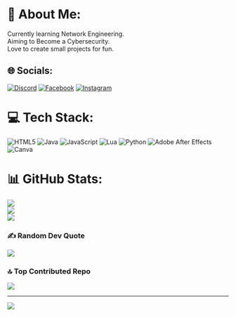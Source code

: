# 💫 About Me:
Currently learning Network Engineering.<br>Aiming to Become a Cybersecurity.<br>Love to create small projects for fun.


## 🌐 Socials:
[![Discord](https://img.shields.io/badge/Discord-%237289DA.svg?logo=discord&logoColor=white)](https://discord.gg/xsk1d) [![Facebook](https://img.shields.io/badge/Facebook-%231877F2.svg?logo=Facebook&logoColor=white)](https://facebook.com/Skid) [![Instagram](https://img.shields.io/badge/Instagram-%23E4405F.svg?logo=Instagram&logoColor=white)](https://instagram.com/x5k1d) 

# 💻 Tech Stack:
![HTML5](https://img.shields.io/badge/html5-%23E34F26.svg?style=for-the-badge&logo=html5&logoColor=white) ![Java](https://img.shields.io/badge/java-%23ED8B00.svg?style=for-the-badge&logo=openjdk&logoColor=white) ![JavaScript](https://img.shields.io/badge/javascript-%23323330.svg?style=for-the-badge&logo=javascript&logoColor=%23F7DF1E) ![Lua](https://img.shields.io/badge/lua-%232C2D72.svg?style=for-the-badge&logo=lua&logoColor=white) ![Python](https://img.shields.io/badge/python-3670A0?style=for-the-badge&logo=python&logoColor=ffdd54) ![Adobe After Effects](https://img.shields.io/badge/Adobe%20After%20Effects-9999FF.svg?style=for-the-badge&logo=Adobe%20After%20Effects&logoColor=white) ![Canva](https://img.shields.io/badge/Canva-%2300C4CC.svg?style=for-the-badge&logo=Canva&logoColor=white)
# 📊 GitHub Stats:
![](https://github-readme-stats.vercel.app/api?username=RandomSkiddie&theme=midnight-purple&hide_border=false&include_all_commits=true&count_private=true)<br/>
![](https://github-readme-streak-stats.herokuapp.com/?user=RandomSkiddie&theme=midnight-purple&hide_border=false)<br/>
![](https://github-readme-stats.vercel.app/api/top-langs/?username=RandomSkiddie&theme=midnight-purple&hide_border=false&include_all_commits=true&count_private=true&layout=compact)

### ✍️ Random Dev Quote
![](https://quotes-github-readme.vercel.app/api?type=horizontal&theme=tokyonight)

### 🔝 Top Contributed Repo
![](https://github-contributor-stats.vercel.app/api?username=RandomSkiddie&limit=5&theme=midnight-purple&combine_all_yearly_contributions=true)

---
[![](https://visitcount.itsvg.in/api?id=RandomSkiddie&icon=3&color=6)](https://visitcount.itsvg.in)

<!-- Proudly created with GPRM ( https://gprm.itsvg.in ) -->
